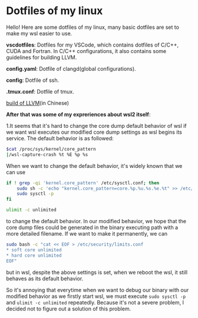 # Dotfiles of my linux

Hello! Here are some dotfiles of my linux, many basic dotfiles are set to make my wsl easier to use.

**vscdotfiles**: Dotfiles for my VSCode, which contains dotfiles of C/C++, CUDA and Fortran. In C/C++ configurations, 
it also contains some guidelines for building LLVM.

**config.yaml**: Dotfile of clangd(global configurations).

**config**: Dotfile of ssh.

**.tmux.conf**: Dotfile of tmux.

[build of LLVM](./vscdotfiles/C/README.md)(in Chinese)

**After that was some of my expreriences about wsl2 itself**:

1.It seems that it's hard to change the core dump default behavior of wsl if we want wsl executes our modified core dump settings as wsl begins its service. The default behavior is as followed:

```bash
$cat /proc/sys/kernel/core_pattern
|/wsl-capture-crash %t %E %p %s
```

When we want to change the default behavior, it's widely known that we can use

```bash
if ! grep -qi 'kernel.core_pattern' /etc/sysctl.conf; then
	sudo sh -c 'echo "kernel.core_pattern=core.%p.%u.%s.%e.%t" >> /etc/sysctl.conf'
	sudo sysctl -p
fi

ulimit -c unlimited
```

to change the default behavior. In our modified behavior, we hope that the core dump files could be generated in the binary executing path with a more detailed filename. If we want to make it permanently, we can

```bash
sudo bash -c "cat << EOF > /etc/security/limits.conf
* soft core unlimited
* hard core unlimited
EOF"
```
but in wsl, despite the above settings is set, when we reboot the wsl, it still behaves as its default behavior.

So it's annoying that everytime when we want to debug our binary with our modified behavior as we firstly start wsl, we must execute `sudo sysctl -p` and `ulimit -c unlimited` repeatedly. Because it's not a severe problem, I decided not to figure out a solution of this problem.
